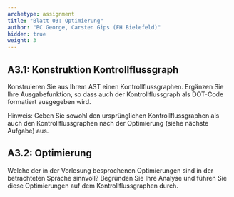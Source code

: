 ```yaml
---
archetype: assignment
title: "Blatt 03: Optimierung"
author: "BC George, Carsten Gips (FH Bielefeld)"
hidden: true
weight: 3
---
```



## A3.1: Konstruktion Kontrollflussgraph

Konstruieren Sie aus Ihrem AST einen Kontrollflussgraphen. Ergänzen Sie Ihre Ausgabefunktion, so dass auch
der Kontrollflussgraph als DOT-Code formatiert ausgegeben wird.

Hinweis: Geben Sie sowohl den ursprünglichen Kontrollflussgraphen als auch den Kontrollflussgraphen nach
der Optimierung (siehe nächste Aufgabe) aus.


## A3.2: Optimierung

Welche der in der Vorlesung besprochenen Optimierungen sind in der betrachteten Sprache sinnvoll?
Begründen Sie Ihre Analyse und führen Sie diese Optimierungen auf dem Kontrollflussgraphen durch.
